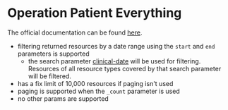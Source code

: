 # Operation Patient Everything <Badge type="warning" text="Since 0.22.0"/>

The official documentation can be found [here][1].

* filtering returned resources by a date range using the `start` and `end` parameters is supported
  * the search parameter [clinical-date][2] will be used for filtering. Resources of all resource types covered by that search parameter will be filtered.
* has a fix limit of 10,000 resources if paging isn't used
* paging is supported when the `_count` parameter is used
* no other params are supported

[1]: <https://www.hl7.org/fhir/operation-patient-everything.html>
[2]: <http://hl7.org/fhir/R4/searchparameter-registry.html#clinical-date>
